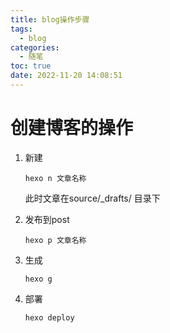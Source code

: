 ```yaml
---
title: blog操作步骤
tags:
  - blog
categories:
  - 随笔
toc: true
date: 2022-11-20 14:08:51
---
```



# 创建博客的操作



1. 新建

   ```shell
   hexo n 文章名称
   ```

   此时文章在source/_drafts/ 目录下

2. 发布到post

   ```shell
   hexo p 文章名称
   ```

3. 生成

   ```shell
   hexo g
   ```

4. 部署

   ```shell
   hexo deploy
   ```

   